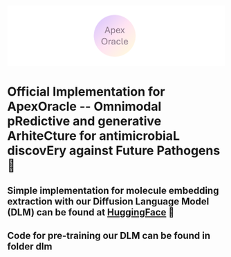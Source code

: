 ![ApexOracle](./hf.png)
# Official Implementation for ApexOracle -- Omnimodal pRedictive and generative ArhiteCture for antimicrobiaL discovEry against Future Pathogens 🦠
## Simple implementation for molecule embedding extraction with our Diffusion Language Model (DLM) can be found at [HuggingFace](https://huggingface.co/Kiria-Nozan/ApexOracle) 🤗
## Code for pre-training our DLM can be found in folder dlm
